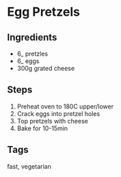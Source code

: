 # Egg Pretzels

## Ingredients

* 6_ pretzles 
* 6_ eggs 
* 300g grated cheese

## Steps

1. Preheat oven to 180C upper/lower
2. Crack eggs into pretzel holes
3. Top pretzels with cheese
4. Bake for 10-15min

## Tags
fast, vegetarian
